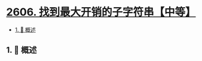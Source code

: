 # [2606. 找到最大开销的子字符串【中等】](https://github.com/Tdahuyou/TNotes.leetcode/tree/main/notes/2606.%20%E6%89%BE%E5%88%B0%E6%9C%80%E5%A4%A7%E5%BC%80%E9%94%80%E7%9A%84%E5%AD%90%E5%AD%97%E7%AC%A6%E4%B8%B2%E3%80%90%E4%B8%AD%E7%AD%89%E3%80%91)

<!-- region:toc -->

- [1. 📝 概述](#1--概述)

<!-- endregion:toc -->

## 1. 📝 概述
